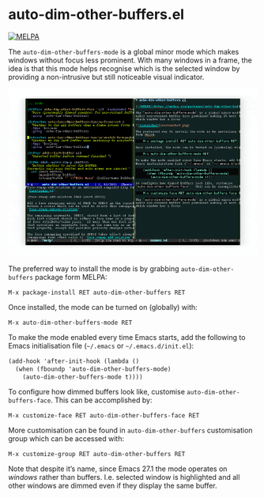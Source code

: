# auto-dim-other-buffers.el

[![MELPA](https://melpa.org/packages/auto-dim-other-buffers-badge.svg)](https://melpa.org/#/auto-dim-other-buffers)

The `auto-dim-other-buffers-mode` is a global minor mode which makes
windows without focus less prominent.  With many windows in a frame,
the idea is that this mode helps recognise which is the selected
window by providing a non-intrusive but still noticeable visual
indicator.

![Demo](screenshot.gif)

The preferred way to install the mode is by grabbing
`auto-dim-other-buffers` package form MELPA:

    M-x package-install RET auto-dim-other-buffers RET

Once installed, the mode can be turned on (globally) with:

    M-x auto-dim-other-buffers-mode RET

To make the mode enabled every time Emacs starts, add the following to
Emacs initialisation file (`~/.emacs` or `~/.emacs.d/init.el`):

    (add-hook 'after-init-hook (lambda ()
      (when (fboundp 'auto-dim-other-buffers-mode)
        (auto-dim-other-buffers-mode t))))

To configure how dimmed buffers look like, customise
`auto-dim-other-buffers-face`.  This can be accomplished by:

    M-x customize-face RET auto-dim-other-buffers-face RET

More customisation can be found in `auto-dim-other-buffers`
customisation group which can be accessed with:

    M-x customize-group RET auto-dim-other-buffers RET

Note that despite it’s name, since Emacs 27.1 the mode operates on *windows*
rather than buffers.  I.e. selected window is highlighted and all other
windows are dimmed even if they display the same buffer.

